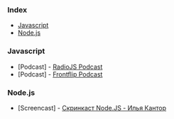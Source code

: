 ### Index

* [Javascript](#javascript)
* [Node.js](#Nodejs)


### Javascript

* [Podcast] - [RadioJS Podcast](http://radiojs.ru/)
* [Podcast] - [Frontflip Podcast](http://frontflip.me/)


### Node.js

* [Screencast] - [Скринкаст Node.JS - Илья Кантор](https://learn.javascript.ru/nodejs-screencast/)
